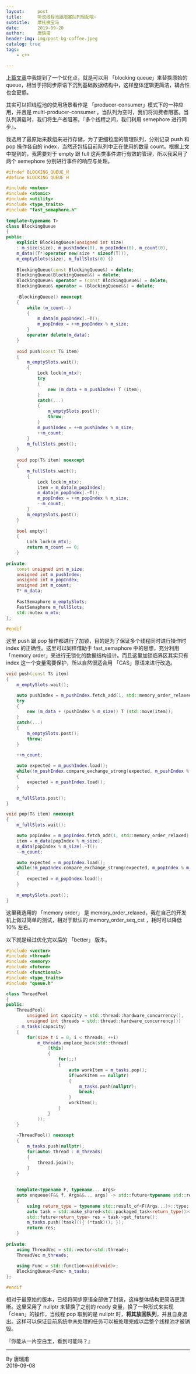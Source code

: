 ```yaml
---
layout:     post  
title:      听说线程池跟阻塞队列很配哦~  
subtitle:   摩托换宝马   
date:       2019-09-20  
author:     唐瑞甫  
header-img: img/post-bg-coffee.jpeg  
catalog: true  
tags:  
    - c++  

---  
```


[上篇文章](https://ruifutang.github.io/2019/09/08/%E7%BA%BF%E7%A8%8B%E6%B1%A0/)中我提到了一个优化点，就是可以用 「blocking queue」来替换原始的 queue，相当于把同步原语下沉到基础数据结构中，这样整体逻辑更简洁，耦合性也会更低。  
  
其实可以把线程池的使用场景看作是 「producer-consumer」模式下的一种应用，并且是 multi-producer-consumer 。当队列为空时，我们将消费者阻塞。当队列满载时，我们将生产者阻塞。『多个线程之间，我们利用 semephore 进行同步』。  
  
我选用了最原始来数组来进行存储，为了更细粒度的管理队列，分别记录 push 和 pop 操作各自的 index，当然还包括目前队列中正在使用的数量 count。根据上文中提到的，我需要对于 empty 跟 full 这两类事件进行有效的管理，所以我采用了两个 semephore 分别进行事件的响应与处理。  
  
```cpp  
#ifndef BLOCKING_QUEUE_H
#define BLOCKING_QUEUE_H

#include <mutex>
#include <atomic>
#include <utility>
#include <type_traits>
#include "fast_semaphore.h"
 
template<typename T>
class BlockingQueue
{
public:
	explicit BlockingQueue(unsigned int size)
	: m_size(size), m_pushIndex(0), m_popIndex(0), m_count(0),
	m_data((T*)operator new(size * sizeof(T))),
	m_emptySlots(size), m_fullSlots(0) {}
 
	BlockingQueue(const BlockingQueue&) = delete;
	BlockingQueue(BlockingQueue&&) = delete;
	BlockingQueue& operator = (const BlockingQueue&) = delete;
	BlockingQueue& operator = (BlockingQueue&&) = delete;
 
	~BlockingQueue() noexcept
	{
		while (m_count--)
		{
			m_data[m_popIndex].~T();
			m_popIndex = ++m_popIndex % m_size;
		}
		operator delete(m_data);
	}
 
	void push(const T& item)
	{
		m_emptySlots.wait();
		{
			Lock lock(m_mtx);
			try
			{
				new (m_data + m_pushIndex) T (item);
			}
			catch(...)
			{
				m_emptySlots.post();
				throw;
			}
			m_pushIndex = ++m_pushIndex % m_size;
            ++m_count;
		}
		m_fullSlots.post();
	}
 
	void pop(T& item) noexcept
	{
		m_fullSlots.wait();
		{
			Lock lock(m_mtx);
			item = m_data[m_popIndex];
			m_data[m_popIndex].~T();
			m_popIndex = ++m_popIndex % m_size;
            --m_count;
		}
		m_emptySlots.post();
	}
 
    bool empty()
    {
        Lock lock(m_mtx);
        return m_count == 0;
    }
 
private:
	const unsigned int m_size;
	unsigned int m_pushIndex;
	unsigned int m_popIndex;
	unsigned int m_count;
	T* m_data;
 
 	FastSemaphore m_emptySlots;
	FastSemaphore m_fullSlots;
	std::mutex m_mtx;
};  
  
#endif  

```
  
这里 push 跟 pop 操作都进行了加锁，目的是为了保证多个线程同时进行操作时 index 的正确性。这里可以同样借助于 fast_semaphore 中的思想，充分利用 「memory order」来进行无锁化的数据结构设计。而且这里加锁临界区其实只有 index 这一个变量需要保护，所以自然很适合用 「CAS」原语来进行改造。  
    
```c++
void push(const T& item) 
{
	m_emptySlots.wait();

	auto pushIndex = m_pushIndex.fetch_add(1, std::memory_order_relaxed);
	try
	{
		new (m_data + (pushIndex % m_size)) T (std::move(item));
	}
	catch(...)
	{
		m_emptySlots.post();
		throw;
	}
	
	++m_count;

	auto expected = m_pushIndex.load();
	while(!m_pushIndex.compare_exchange_strong(expected, m_pushIndex % m_size))
	{
		expected = m_pushIndex.load();
    }

	m_fullSlots.post();
}

void pop(T& item) noexcept
{
	m_fullSlots.wait();

	auto popIndex = m_popIndex.fetch_add(1, std::memory_order_relaxed);
	item = m_data[popIndex % m_size];
	m_data[popIndex % m_size].~T();
	--m_count;

	auto expected = m_popIndex.load();
	while(!m_popIndex.compare_exchange_strong(expected, m_popIndex % m_size))
    {
		expected = m_popIndex.load();
    }
	
	m_emptySlots.post();
}  

```
  
这里我选用的 「memory order」 是 memory\_order\_relaxed，我在自己的开发机上做过简单的测试，相对于默认的 memory\_order\_seq\_cst ，耗时可以降低 10% 左右。  
  
以下就是经过优化完以后的 「better」 版本。
  
```cpp  
#include <vector>
#include <thread>
#include <memory>
#include <future>
#include <functional>
#include <type_traits>
#include "queue.h"

class ThreadPool
{
public:
    ThreadPool(
        unsigned int capacity = std::thread::hardware_concurrency(),
        unsigned int threads = std::thread::hardware_concurrency())
    : m_tasks(capacity)
    {
        for(size_t i = 0; i < threads; ++i)
            m_threads.emplace_back(std::thread(
				[this]
				{
					for(;;)
					{
						auto workItem = m_tasks.pop();
						if(workItem == nullptr)
						{
							m_tasks.push(nullptr);
							break;
						}
						workItem();
					}
				}
            ));
    }
 
    ~ThreadPool() noexcept
    {
        m_tasks.push(nullptr);
        for(auto& thread : m_threads)
		{
            thread.join();
		}
    }
 
 
    template<typename F, typename... Args>
    auto enqueue(F&& f, Args&&... args) -> std::future<typename std::result_of<F(Args...)>::type>
    {
        using return_type = typename std::result_of<F(Args...)>::type;
        auto task = std::make_shared<std::packaged_task<return_type()>>(std::bind(std::forward<F>(f), std::forward<Args>(args)...));
        std::future<return_type> res = task->get_future();
        m_tasks.push([task](){ (*task)(); });
        return res;
    }
	
private:
    using ThreadVec = std::vector<std::thread>;
    ThreadVec m_threads;
	
	using Func = std::function<void(void)>;
    BlockingQueue<Func> m_tasks;
};

#endif  
```  
  
相对于最原始的版本，已经将同步原语全部做了封装，这样整体结构更简洁更清晰。这里采用了 nullptr 来替换了之前的 ready 变量，换了一种形式来实现 「clean」的操作，当线程 pop 取到的是 nullptr 时，**将其放回队列**，并且自身退出。这样可以保证目前系统中未处理的任务可以被处理完成以后整个线程池才被销毁。


  
『你能从一片空白里，看到可能吗？』  
  
---
  By 唐瑞甫  
  2019-09-08

